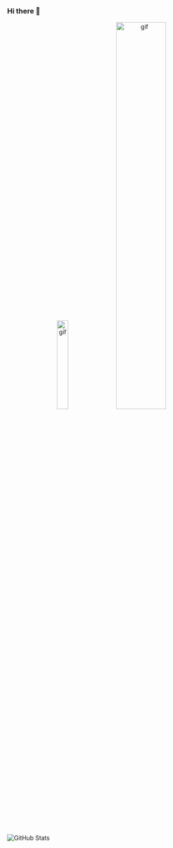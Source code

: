 ### Hi there 👋

<p align="center">
  <img width="23%" src="https://user-images.githubusercontent.com/84334919/151344108-8cdb9e97-1c61-496e-ad79-60da187dd6b7.gif" alt="gif" />
  <img width="48%" src="https://user-images.githubusercontent.com/84334919/151342963-317d3bb9-266a-45ab-a73d-eceba6b09858.gif" alt="gif" />
</p>

![GitHub Stats](https://github-readme-stats.vercel.app/api?username=Ricardo-Antunes0&theme=radical)
